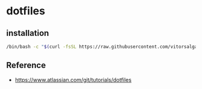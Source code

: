 # dotfiles

## installation

```bash
/bin/bash -c "$(curl -fsSL https://raw.githubusercontent.com/vitorsalgado/dotfiles/main/bootstrap)"
```

## Reference

- https://www.atlassian.com/git/tutorials/dotfiles
